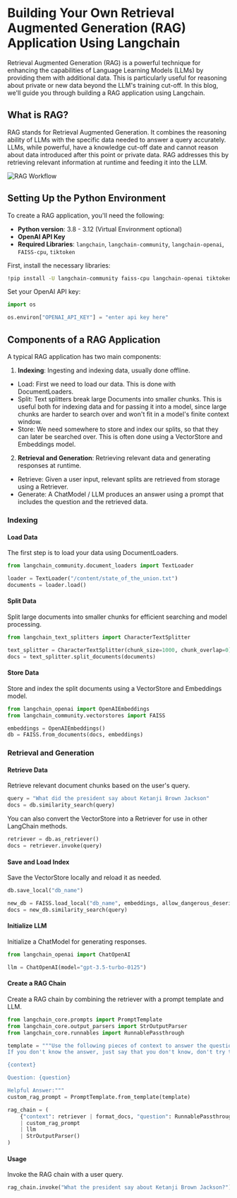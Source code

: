 # Building Your Own Retrieval Augmented Generation (RAG) Application Using Langchain

Retrieval Augmented Generation (RAG) is a powerful technique for enhancing the capabilities of Language Learning Models (LLMs) by providing them with additional data. This is particularly useful for reasoning about private or new data beyond the LLM's training cut-off. In this blog, we'll guide you through building a RAG application using Langchain.

## What is RAG?

RAG stands for Retrieval Augmented Generation. It combines the reasoning ability of LLMs with the specific data needed to answer a query accurately. LLMs, while powerful, have a knowledge cut-off date and cannot reason about data introduced after this point or private data. RAG addresses this by retrieving relevant information at runtime and feeding it into the LLM.

![RAG Workflow](https://truera.com/wp-content/uploads/2023/09/truera-architecture-for-chatot-figure-1-1024x561.png)

## Setting Up the Python Environment

To create a RAG application, you'll need the following:

- **Python version**: 3.8 - 3.12 (Virtual Environment optional)
- **OpenAI API Key**
- **Required Libraries**: `langchain`, `langchain-community`, `langchain-openai`, `FAISS-cpu`, `tiktoken`

First, install the necessary libraries:

```bash
!pip install -U langchain-community faiss-cpu langchain-openai tiktoken
```

Set your OpenAI API key:

```python
import os

os.environ["OPENAI_API_KEY"] = "enter api key here"
```

## Components of a RAG Application

A typical RAG application has two main components:

1. **Indexing**: Ingesting and indexing data, usually done offline.
- Load: First we need to load our data. This is done with DocumentLoaders.
- Split: Text splitters break large Documents into smaller chunks. This is useful both for indexing data and for passing it into a model, since large chunks are harder to search over and won't fit in a model's finite context window.
- Store: We need somewhere to store and index our splits, so that they can later be searched over. This is often done using a VectorStore and Embeddings model.
 
2. **Retrieval and Generation**: Retrieving relevant data and generating responses at runtime.
- Retrieve: Given a user input, relevant splits are retrieved from storage using a Retriever.
- Generate: A ChatModel / LLM produces an answer using a prompt that includes the question and the retrieved data.

### Indexing

#### Load Data

The first step is to load your data using DocumentLoaders.

```python
from langchain_community.document_loaders import TextLoader

loader = TextLoader("/content/state_of_the_union.txt")
documents = loader.load()
```

#### Split Data

Split large documents into smaller chunks for efficient searching and model processing.

```python
from langchain_text_splitters import CharacterTextSplitter

text_splitter = CharacterTextSplitter(chunk_size=1000, chunk_overlap=0)
docs = text_splitter.split_documents(documents)
```

#### Store Data

Store and index the split documents using a VectorStore and Embeddings model.

```python
from langchain_openai import OpenAIEmbeddings
from langchain_community.vectorstores import FAISS

embeddings = OpenAIEmbeddings()
db = FAISS.from_documents(docs, embeddings)
```

### Retrieval and Generation

#### Retrieve Data

Retrieve relevant document chunks based on the user's query.

```python
query = "What did the president say about Ketanji Brown Jackson"
docs = db.similarity_search(query)
```

You can also convert the VectorStore into a Retriever for use in other LangChain methods.

```python
retriever = db.as_retriever()
docs = retriever.invoke(query)
```

#### Save and Load Index

Save the VectorStore locally and reload it as needed.

```python
db.save_local("db_name")

new_db = FAISS.load_local("db_name", embeddings, allow_dangerous_deserialization=True)
docs = new_db.similarity_search(query)
```

#### Initialize LLM

Initialize a ChatModel for generating responses.

```python
from langchain_openai import ChatOpenAI

llm = ChatOpenAI(model="gpt-3.5-turbo-0125")
```

#### Create a RAG Chain

Create a RAG chain by combining the retriever with a prompt template and LLM.

```python
from langchain_core.prompts import PromptTemplate
from langchain_core.output_parsers import StrOutputParser
from langchain_core.runnables import RunnablePassthrough

template = """Use the following pieces of context to answer the question at the end.
If you don't know the answer, just say that you don't know, don't try to make up an answer.

{context}

Question: {question}

Helpful Answer:"""
custom_rag_prompt = PromptTemplate.from_template(template)

rag_chain = (
    {"context": retriever | format_docs, "question": RunnablePassthrough()}
    | custom_rag_prompt
    | llm
    | StrOutputParser()
)
```

#### Usage

Invoke the RAG chain with a user query.

```python
rag_chain.invoke("What the president say about Ketanji Brown Jackson?")
```

